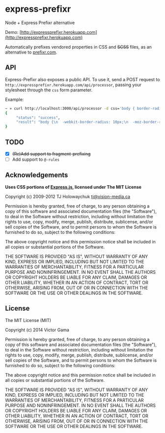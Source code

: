 express-prefixr
===============

Node + Express Prefixr alternative

Demo: [http://expressprefixr.herokuapp.com](http://expressprefixr.herokuapp.com)

Automatically prefixes vendored properties in CSS and ~~SCSS~~ files, as an alternative
to [prefixr.com](http://prefixr.com).

API
-----
Express-Prefixr also exposes a public API. To use it, send a POST request to `http://expressprefixr.herokuapp.com/api/processor`, passing your stylesheet through the `css` form parameter.

Example:

```bash
~ » curl http://localhost:3000/api/processor -d css='body { border-radius: 10px; }'
{
     "status": "success",
     "result": "body {\n  -webkit-border-radius: 10px;\n  -moz-border-radius: 10px;\n  -ms-border radius: 10px;\n  -o-border-radius: 10px;\n  border-radius: 10px;\n}"
}
```

TODO
-----
- [x] ~~(Re)Add support to fragment-prefixing~~
- [ ] Add support to `@-rules`

Acknowledgements
----------------
**Uses CSS portions of [Express.js](http://expressjs.com), licensed under The MIT License**

Copyright (c) 2009-2012 TJ Holowaychuk <tj@vision-media.ca>

Permission is hereby granted, free of charge, to any person obtaining a copy
of this software and associated documentation files (the "Software"), to deal
in the Software without restriction, including without limitation the rights
to use, copy, modify, merge, publish, distribute, sublicense, and/or sell
copies of the Software, and to permit persons to whom the Software is
furnished to do so, subject to the following conditions:

The above copyright notice and this permission notice shall be included in all
copies or substantial portions of the Software.

THE SOFTWARE IS PROVIDED "AS IS", WITHOUT WARRANTY OF ANY KIND, EXPRESS OR
IMPLIED, INCLUDING BUT NOT LIMITED TO THE WARRANTIES OF MERCHANTABILITY,
FITNESS FOR A PARTICULAR PURPOSE AND NONINFRINGEMENT. IN NO EVENT SHALL THE
AUTHORS OR COPYRIGHT HOLDERS BE LIABLE FOR ANY CLAIM, DAMAGES OR OTHER
LIABILITY, WHETHER IN AN ACTION OF CONTRACT, TORT OR OTHERWISE, ARISING FROM,
OUT OF OR IN CONNECTION WITH THE SOFTWARE OR THE USE OR OTHER DEALINGS IN THE
SOFTWARE.

License
-------
The MIT License (MIT)

Copyright (c) 2014 Victor Gama

Permission is hereby granted, free of charge, to any person obtaining a copy
of this software and associated documentation files (the "Software"), to deal
in the Software without restriction, including without limitation the rights
to use, copy, modify, merge, publish, distribute, sublicense, and/or sell
copies of the Software, and to permit persons to whom the Software is
furnished to do so, subject to the following conditions:

The above copyright notice and this permission notice shall be included in all
copies or substantial portions of the Software.

THE SOFTWARE IS PROVIDED "AS IS", WITHOUT WARRANTY OF ANY KIND, EXPRESS OR
IMPLIED, INCLUDING BUT NOT LIMITED TO THE WARRANTIES OF MERCHANTABILITY,
FITNESS FOR A PARTICULAR PURPOSE AND NONINFRINGEMENT. IN NO EVENT SHALL THE
AUTHORS OR COPYRIGHT HOLDERS BE LIABLE FOR ANY CLAIM, DAMAGES OR OTHER
LIABILITY, WHETHER IN AN ACTION OF CONTRACT, TORT OR OTHERWISE, ARISING FROM,
OUT OF OR IN CONNECTION WITH THE SOFTWARE OR THE USE OR OTHER DEALINGS IN THE
SOFTWARE.

